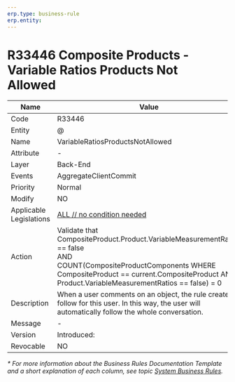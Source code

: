 ```yaml
---
erp.type: business-rule
erp.entity: 
---
```


# R33446 Composite Products - Variable Ratios Products Not Allowed

| Name | Value |
| ---- | ----- |
| Code | R33446 |
| Entity | @ |
| Name | VariableRatiosProductsNotAllowed |
| Attribute | - |
| Layer | Back-End |
| Events | AggregateClientCommit |
| Priority | Normal |
| Modify | NO |
| Applicable Legislations | [ALL // no condition needed](xref:applicable-legislations) |
| Action | Validate that <br/> CompositeProduct.Product.VariableMeasurementRatios == false <br/> AND <br/> COUNT(CompositeProductComponents WHERE CompositeProduct == current.CompositeProduct AND Product.VariableMeasurementRatios == false) = 0  |
| Description| When a user comments on an object, the rule creates a follow for this user. In this way, the user will automatically follow the whole conversation.|  
| Message | - |
| Version | Introduced: |
| Revocable | NO |

*\* For more information about the Business Rules Documentation Template and a short explanation of each column, see
topic [System Business Rules](../templates/template-description-system-business-rules.md).*
